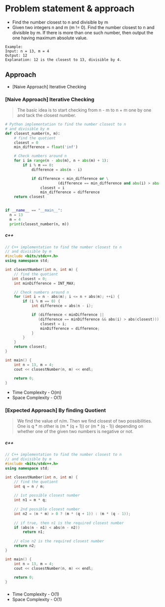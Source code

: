 # Problem statement & approach
- Find the number closest to n and divisible by m
- Given two integers n and m (m != 0). Find the number closest to n and divisible by m. If there is more than one such number, then output the one having maximum absolute value.

```t
Example:
Input: n = 13, m = 4
Output: 12
Explanation: 12 is the closest to 13, divisible by 4.
```
## Approach
- [Naive Approach] Iterative Checking


### [Naive Approach] Iterative Checking
>The basic idea is to start checking from n - m to n + m one by one and tack the closest number.

```python
# Python implementation to find the number closest to n
# and divisible by m
def closest_number(n, m):
    # find the quotient
    closest = 0
    min_difference = float('inf')

    # Check numbers around n
    for i in range(n - abs(m), n + abs(m) + 1):
        if i % m == 0:
            difference = abs(n - i)

            if difference < min_difference or \
            			(difference == min_difference and abs(i) > abs(closest)):
                closest = i
                min_difference = difference
    return closest

  
if __name__ == "__main__":
  n = 13
  m = 4
  print(closest_number(n, m))
```


##### c++
```c++
// C++ implementation to find the number closest to n
// and divisible by m
#include <bits/stdc++.h>
using namespace std;

int closestNumber(int n, int m) {
    // find the quotient
   int closest = 0;
    int minDifference = INT_MAX;

    // Check numbers around n
    for (int i = n - abs(m); i <= n + abs(m); ++i) {
        if (i % m == 0) {
            int difference = abs(n - i);

            if (difference < minDifference || 
               (difference == minDifference && abs(i) > abs(closest))) {
                closest = i;
                minDifference = difference;
            }
        }
    }
    return closest;
}

int main() {
    int n = 13, m = 4;
    cout << closestNumber(n, m) << endl;
    
    return 0;
}
```

- Time Complexity - O(m)
- Space Complexity - O(1)


### [Expected Approach] By finding Quotient
>We find the value of n/m. Then we find closest of two possibilities. One is q * m other is (m * (q + 1)) or (m * (q - 1)) depending on whether one of the given two numbers is negative or not.



##### c++
```c++
// C++ implementation to find the number closest to n
// and divisible by m
#include <bits/stdc++.h>
using namespace std;

int closestNumber(int n, int m) {
    // find the quotient
    int q = n / m;
    
    // 1st possible closest number
    int n1 = m * q;
    
    // 2nd possible closest number
    int n2 = (n * m) > 0 ? (m * (q + 1)) : (m * (q - 1));
    
    // if true, then n1 is the required closest number
    if (abs(n - n1) < abs(n - n2))
        return n1;
    
    // else n2 is the required closest number    
    return n2;    
}

int main() {
    int n = 13, m = 4;
    cout << closestNumber(n, m) << endl;
    
    return 0;
}
```



##### 
- Time Complexity - O(1)
- Space Complexity - O(1)

